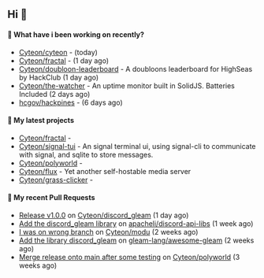 ## Hi 👋

#### 👀 What have i been working on recently?

- [Cyteon/cyteon](https://github.com/Cyteon/cyteon) -  (today)
- [Cyteon/fractal](https://github.com/Cyteon/fractal) -  (1 day ago)
- [Cyteon/doubloon-leaderboard](https://github.com/Cyteon/doubloon-leaderboard) - A doubloons leaderboard for HighSeas by HackClub (1 day ago)
- [Cyteon/the-watcher](https://github.com/Cyteon/the-watcher) - An uptime monitor built in SolidJS. Batteries Included (2 days ago)
- [hcgov/hackpines](https://github.com/hcgov/hackpines) -  (6 days ago)

#### 🌱 My latest projects

- [Cyteon/fractal](https://github.com/Cyteon/fractal) - 
- [Cyteon/signal-tui](https://github.com/Cyteon/signal-tui) - An signal terminal ui, using signal-cli to communicate with signal, and sqlite to store messages.
- [Cyteon/polyworld](https://github.com/Cyteon/polyworld) - 
- [Cyteon/flux](https://github.com/Cyteon/flux) - Yet another self-hostable media server
- [Cyteon/grass-clicker](https://github.com/Cyteon/grass-clicker) - 

#### 🔨 My recent Pull Requests

- [Release v1.0.0](https://github.com/Cyteon/discord_gleam/pull/11) on [Cyteon/discord_gleam](https://github.com/Cyteon/discord_gleam) (1 day ago)
- [Add the discord_gleam library](https://github.com/apacheli/discord-api-libs/pull/74) on [apacheli/discord-api-libs](https://github.com/apacheli/discord-api-libs) (1 week ago)
- [I was on wrong branch](https://github.com/Cyteon/modu/pull/23) on [Cyteon/modu](https://github.com/Cyteon/modu) (2 weeks ago)
- [Add the library discord_gleam](https://github.com/gleam-lang/awesome-gleam/pull/214) on [gleam-lang/awesome-gleam](https://github.com/gleam-lang/awesome-gleam) (2 weeks ago)
- [Merge release onto main after some testing](https://github.com/Cyteon/polyworld/pull/6) on [Cyteon/polyworld](https://github.com/Cyteon/polyworld) (3 weeks ago)
